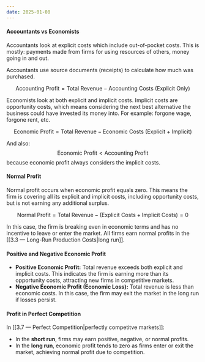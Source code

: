 ```yaml
---
date: 2025-01-08
---
```

#### Accountants vs Economists
Accountants look at explicit costs which include out-of-pocket costs. This is mostly: payments made from firms for using resources of others, money going in and out.

Accountants use source documents (receipts) to calculate how much was purchased.

$$\text{Accounting Profit} = \text{Total Revenue} - \text{Accounting Costs (Explicit Only)}$$

Economists look at both explicit and implicit costs. Implicit costs are opportunity costs, which means considering the next best alternative the business could have invested its money into. For example: forgone wage, forgone rent, etc. 

$$\text{Economic Profit} = \text{Total Revenue} - \text{Economic Costs (Explicit + Implicit)}$$

And also:
$$\text{Economic Profit} < \text{Accounting Profit}$$
because economic profit always considers the implicit costs.
#### Normal Profit
Normal profit occurs when economic profit equals zero. This means the firm is covering all its explicit and implicit costs, including opportunity costs, but is not earning any additional surplus. 

$$\text{Normal Profit} = \text{Total Revenue} - (\text{Explicit Costs} + \text{Implicit Costs}) = 0$$

In this case, the firm is breaking even in economic terms and has no incentive to leave or enter the market. All firms earn normal profits in the [[3.3 — Long-Run Production Costs|long run]]. 

#### Positive and Negative Economic Profit
- **Positive Economic Profit:** Total revenue exceeds both explicit and implicit costs. This indicates the firm is earning more than its opportunity costs, attracting new firms in competitive markets.
- **Negative Economic Profit (Economic Loss):** Total revenue is less than economic costs. In this case, the firm may exit the market in the long run if losses persist.

#### Profit in Perfect Competition
In [[3.7 — Perfect Competition|perfectly competitve markets]]:
- In the **short run**, firms may earn positive, negative, or normal profits.
- In the **long run**, economic profit tends to zero as firms enter or exit the market, achieving normal profit due to competition.